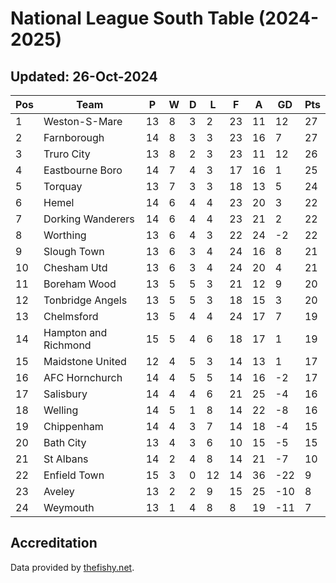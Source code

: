 # National League South Table (2024-2025)
## Updated: 26-Oct-2024

| Pos | Team | P | W | D | L | F | A | GD | Pts |
| --- | --- | --- | --- | --- | --- | --- | --- | --- | --- |
| 1 | Weston-S-Mare | 13 | 8 | 3 | 2 | 23 | 11 | 12 | 27 |
| 2 | Farnborough | 14 | 8 | 3 | 3 | 23 | 16 | 7 | 27 |
| 3 | Truro City | 13 | 8 | 2 | 3 | 23 | 11 | 12 | 26 |
| 4 | Eastbourne Boro | 14 | 7 | 4 | 3 | 17 | 16 | 1 | 25 |
| 5 | Torquay | 13 | 7 | 3 | 3 | 18 | 13 | 5 | 24 |
| 6 | Hemel | 14 | 6 | 4 | 4 | 23 | 20 | 3 | 22 |
| 7 | Dorking Wanderers | 14 | 6 | 4 | 4 | 23 | 21 | 2 | 22 |
| 8 | Worthing | 13 | 6 | 4 | 3 | 22 | 24 | -2 | 22 |
| 9 | Slough Town | 13 | 6 | 3 | 4 | 24 | 16 | 8 | 21 |
| 10 | Chesham Utd | 13 | 6 | 3 | 4 | 24 | 20 | 4 | 21 |
| 11 | Boreham Wood | 13 | 5 | 5 | 3 | 21 | 12 | 9 | 20 |
| 12 | Tonbridge Angels | 13 | 5 | 5 | 3 | 18 | 15 | 3 | 20 |
| 13 | Chelmsford | 13 | 5 | 4 | 4 | 24 | 17 | 7 | 19 |
| 14 | Hampton and Richmond | 15 | 5 | 4 | 6 | 18 | 17 | 1 | 19 |
| 15 | Maidstone United | 12 | 4 | 5 | 3 | 14 | 13 | 1 | 17 |
| 16 | AFC Hornchurch | 14 | 4 | 5 | 5 | 14 | 16 | -2 | 17 |
| 17 | Salisbury | 14 | 4 | 4 | 6 | 21 | 25 | -4 | 16 |
| 18 | Welling | 14 | 5 | 1 | 8 | 14 | 22 | -8 | 16 |
| 19 | Chippenham | 14 | 4 | 3 | 7 | 14 | 18 | -4 | 15 |
| 20 | Bath City | 13 | 4 | 3 | 6 | 10 | 15 | -5 | 15 |
| 21 | St Albans | 14 | 2 | 4 | 8 | 14 | 21 | -7 | 10 |
| 22 | Enfield Town | 15 | 3 | 0 | 12 | 14 | 36 | -22 | 9 |
| 23 | Aveley | 13 | 2 | 2 | 9 | 15 | 25 | -10 | 8 |
| 24 | Weymouth | 13 | 1 | 4 | 8 | 8 | 19 | -11 | 7 |

## Accreditation 

Data provided by [thefishy.net](https://www.thefishy.net/).